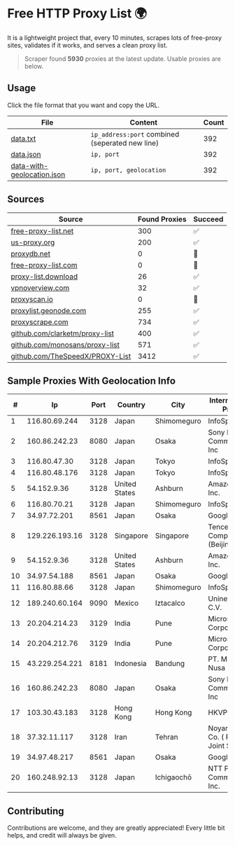 
# Free HTTP Proxy List 🌍

It is a lightweight project that, every 10 minutes, scrapes lots of free-proxy sites, validates if it works, and serves a clean proxy list.


> Scraper found **5930** proxies at the latest update. Usable proxies are below.

## Usage

Click the file format that you want and copy the URL.


|File|Content|Count|
|----|-------|-----|
|[data.txt](https://raw.githubusercontent.com/themiralay/Proxy-List-World/master/data.txt)|`ip_address:port` combined (seperated new line)|392|
|[data.json](https://raw.githubusercontent.com/themiralay/Proxy-List-World/master/data.json)|`ip, port`|392|
|[data-with-geolocation.json](https://raw.githubusercontent.com/themiralay/Proxy-List-World/master/data-with-geolocation.json)|`ip, port, geolocation`|392|

## Sources

|Source|Found Proxies|Succeed|
|------|-------------|-------|
|[free-proxy-list.net](https://free-proxy-list.net)|300|✅|
|[us-proxy.org](https://www.us-proxy.org)|200|✅|
|[proxydb.net](http://proxydb.net)|0|🚫|
|[free-proxy-list.com](https://free-proxy-list.com/?page=&port=&type%5B%5D=http&type%5B%5D=https&up_time=0&search=Search)|0|🚫|
|[proxy-list.download](https://www.proxy-list.download/HTTP)|26|✅|
|[vpnoverview.com](https://vpnoverview.com/privacy/anonymous-browsing/free-proxy-servers)|32|✅|
|[proxyscan.io](https://www.proxyscan.io)|0|🚫|
|[proxylist.geonode.com](https://proxylist.geonode.com/api/proxy-list?limit=300&page=1&sort_by=lastChecked&sort_type=desc&protocols=http,https)|255|✅|
|[proxyscrape.com](https://api.proxyscrape.com/v2/?request=displayproxies&protocol=http&timeout=10000&country=all&ssl=all&anonymity=all)|734|✅|
|[github.com/clarketm/proxy-list](https://raw.githubusercontent.com/clarketm/proxy-list/master/proxy-list-raw.txt)|400|✅|
|[github.com/monosans/proxy-list](https://raw.githubusercontent.com/monosans/proxy-list/main/proxies/http.txt)|571|✅|
|[github.com/TheSpeedX/PROXY-List](https://raw.githubusercontent.com/TheSpeedX/PROXY-List/master/http.txt)|3412|✅|


## Sample Proxies With Geolocation Info

|#|Ip|Port|Country|City|Internet Service Provider|
|-|--|----|-------|----|-------------------------|
|1|116.80.69.244|3128|Japan|Shimomeguro|InfoSphere|
|2|160.86.242.23|8080|Japan|Osaka|Sony Network Communications Inc|
|3|116.80.47.30|3128|Japan|Tokyo|InfoSphere|
|4|116.80.48.176|3128|Japan|Tokyo|InfoSphere|
|5|54.152.9.36|3128|United States|Ashburn|Amazon.com, Inc.|
|6|116.80.70.21|3128|Japan|Shimomeguro|InfoSphere|
|7|34.97.72.201|8561|Japan|Osaka|Google LLC|
|8|129.226.193.16|3128|Singapore|Singapore|Tencent Cloud Computing (Beijing) Co|
|9|54.152.9.36|3128|United States|Ashburn|Amazon.com, Inc.|
|10|34.97.54.188|8561|Japan|Osaka|Google LLC|
|11|116.80.88.66|3128|Japan|Shimomeguro|InfoSphere|
|12|189.240.60.164|9090|Mexico|Iztacalco|Uninet S.A. de C.V.|
|13|20.204.214.23|3129|India|Pune|Microsoft Corporation|
|14|20.204.212.76|3129|India|Pune|Microsoft Corporation|
|15|43.229.254.221|8181|Indonesia|Bandung|PT. Media Antar Nusa|
|16|160.86.242.23|8080|Japan|Osaka|Sony Network Communications Inc|
|17|103.30.43.183|3128|Hong Kong|Hong Kong|HKVPS|
|18|37.32.11.117|3128|Iran|Tehran|Noyan Abr Arvan Co. ( Private Joint Stock)|
|19|34.97.48.217|8561|Japan|Osaka|Google LLC|
|20|160.248.92.13|3128|Japan|Ichigaochō|NTT PC Communications, Inc.|



## Contributing

Contributions are welcome, and they are greatly appreciated! Every
little bit helps, and credit will always be given.

